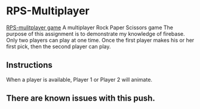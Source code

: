 # RPS-Multiplayer
[RPS-mulitplayer game](https://armonkahil.github.io/RPS-Multiplayer/)
A multiplayer Rock Paper Scissors game
The purpose of this assignment is to demonstrate my knowledge of firebase. Only two players can play at one time. Once the first player makes his or her first pick, then the second player can play.

## Instructions
When a player is available, Player 1 or Player 2 will animate.
## There are known issues with this push.